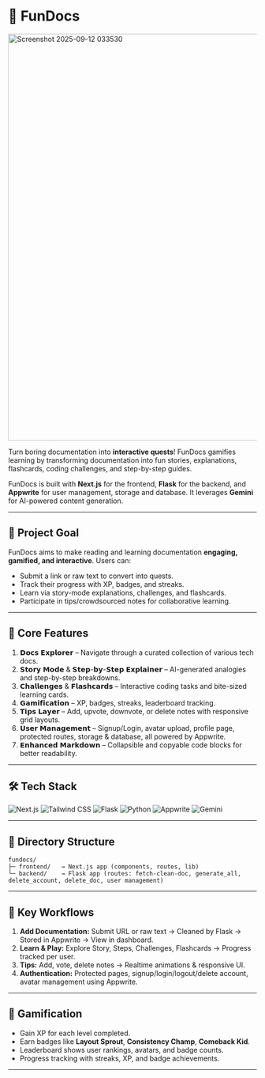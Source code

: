 # 📝 FunDocs

<img width="1919" height="823" alt="Screenshot 2025-09-12 033530" src="https://github.com/user-attachments/assets/98c0429d-edec-4562-89a9-207b5846689c" />

Turn boring documentation into **interactive quests**! FunDocs gamifies learning by transforming documentation into fun stories, explanations, flashcards, coding challenges, and step-by-step guides.

FunDocs is built with **Next.js** for the frontend, **Flask** for the backend, and **Appwrite** for user management, storage and database. It leverages **Gemini** for AI-powered content generation.

---

## 🎯 Project Goal

FunDocs aims to make reading and learning documentation **engaging, gamified, and interactive**. Users can:

* Submit a link or raw text to convert into quests.
* Track their progress with XP, badges, and streaks.
* Learn via story-mode explanations, challenges, and flashcards.
* Participate in tips/crowdsourced notes for collaborative learning.

---

## 🚀 Core Features

1. 𝗗𝗼𝗰𝘀 𝗘𝘅𝗽𝗹𝗼𝗿𝗲𝗿 – Navigate through a curated collection of various tech docs.
2. 𝗦𝘁𝗼𝗿𝘆 𝗠𝗼𝗱𝗲 & 𝗦𝘁𝗲𝗽-𝗯𝘆-𝗦𝘁𝗲𝗽 𝗘𝘅𝗽𝗹𝗮𝗶𝗻𝗲𝗿 – AI-generated analogies and step-by-step breakdowns.
3. 𝗖𝗵𝗮𝗹𝗹𝗲𝗻𝗴𝗲𝘀 & 𝗙𝗹𝗮𝘀𝗵𝗰𝗮𝗿𝗱𝘀 – Interactive coding tasks and bite-sized learning cards.
4. 𝗚𝗮𝗺𝗶𝗳𝗶𝗰𝗮𝘁𝗶𝗼𝗻 – XP, badges, streaks, leaderboard tracking.
5. 𝗧𝗶𝗽𝘀 𝗟𝗮𝘆𝗲𝗿 – Add, upvote, downvote, or delete notes with responsive grid layouts.
6. 𝗨𝘀𝗲𝗿 𝗠𝗮𝗻𝗮𝗴𝗲𝗺𝗲𝗻𝘁 – Signup/Login, avatar upload, profile page, protected routes, storage & database, all powered by Appwrite.
7. 𝗘𝗻𝗵𝗮𝗻𝗰𝗲𝗱 𝗠𝗮𝗿𝗸𝗱𝗼𝘄𝗻 – Collapsible and copyable code blocks for better readability.

---

## 🛠 Tech Stack

![Next.js](https://img.shields.io/badge/Next.js-000000?style=for-the-badge&logo=next.js&logoColor=white)
![Tailwind CSS](https://img.shields.io/badge/TailwindCSS-38B2AC?style=for-the-badge&logo=tailwind-css&logoColor=white)
![Flask](https://img.shields.io/badge/Flask-000000?style=for-the-badge&logo=flask&logoColor=white)
![Python](https://img.shields.io/badge/Python-3776AB?style=for-the-badge&logo=python&logoColor=white)
![Appwrite](https://img.shields.io/badge/Appwrite-FF2882?style=for-the-badge&logo=appwrite&logoColor=white)
![Gemini](https://img.shields.io/badge/Gemini-ff69b4?style=for-the-badge)

---

## 📂 Directory Structure

```
fundocs/
├─ frontend/   → Next.js app (components, routes, lib)
└─ backend/    → Flask app (routes: fetch-clean-doc, generate_all, delete_account, delete_doc, user management)
```

---

## 🔄 Key Workflows

1. **Add Documentation:** Submit URL or raw text → Cleaned by Flask → Stored in Appwrite → View in dashboard.
2. **Learn & Play:** Explore Story, Steps, Challenges, Flashcards → Progress tracked per user.
3. **Tips:** Add, vote, delete notes → Realtime animations & responsive UI.
4. **Authentication:** Protected pages, signup/login/logout/delete account, avatar management using Appwrite.

---

## 🏅 Gamification

* Gain XP for each level completed.
* Earn badges like **Layout Sprout**, **Consistency Champ**, **Comeback Kid**.
* Leaderboard shows user rankings, avatars, and badge counts.
* Progress tracking with streaks, XP, and badge achievements.

---